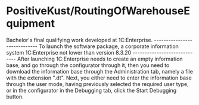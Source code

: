 # PositiveKust/RoutingOfWarehouseEquipment
 Bachelor's final qualifying work developed at 1C:Enterprise. ----------------------------- To launch the software package, a corporate information system 1C:Enterprise not lower than version 8.3.20 ----------------------------- After launching 1C:Enterprise needs to create an empty information base, and go through the configurator through it, then you need to download the information base through the Administration tab, namely a file with the extension ".dt".  Next, you either need to enter the information base through the user mode, having previously selected the required user type, or in the configurator in the Debugging tab, click the Start Debugging button.
